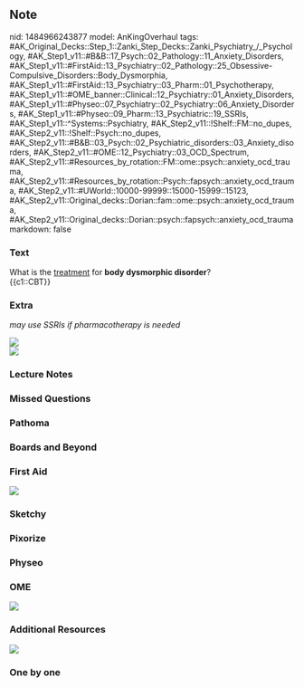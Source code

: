## Note
nid: 1484966243877
model: AnKingOverhaul
tags: #AK_Original_Decks::Step_1::Zanki_Step_Decks::Zanki_Psychiatry_/_Psychology, #AK_Step1_v11::#B&B::17_Psych::02_Pathology::11_Anxiety_Disorders, #AK_Step1_v11::#FirstAid::13_Psychiatry::02_Pathology::25_Obsessive-Compulsive_Disorders::Body_Dysmorphia, #AK_Step1_v11::#FirstAid::13_Psychiatry::03_Pharm::01_Psychotherapy, #AK_Step1_v11::#OME_banner::Clinical::12_Psychiatry::01_Anxiety_Disorders, #AK_Step1_v11::#Physeo::07_Psychiatry::02_Psychiatry::06_Anxiety_Disorders, #AK_Step1_v11::#Physeo::09_Pharm::13_Psychiatric::19_SSRIs, #AK_Step1_v11::^Systems::Psychiatry, #AK_Step2_v11::!Shelf::FM::no_dupes, #AK_Step2_v11::!Shelf::Psych::no_dupes, #AK_Step2_v11::#B&B::03_Psych::02_Psychiatric_disorders::03_Anxiety_disorders, #AK_Step2_v11::#OME::12_Psychiatry::03_OCD_Spectrum, #AK_Step2_v11::#Resources_by_rotation::FM::ome::psych::anxiety_ocd_trauma, #AK_Step2_v11::#Resources_by_rotation::Psych::fapsych::anxiety_ocd_trauma, #AK_Step2_v11::#UWorld::10000-99999::15000-15999::15123, #AK_Step2_v11::Original_decks::Dorian::fam::ome::psych::anxiety_ocd_trauma, #AK_Step2_v11::Original_decks::Dorian::psych::fapsych::anxiety_ocd_trauma
markdown: false

### Text
<div>
  What is the <u>treatment</u> for <b>body dysmorphic disorder</b>?
</div>
<div>
  {{c1::CBT}}
</div>

### Extra
<i>may use SSRIs if pharmacotherapy is needed</i>
<div><img src="Body%20dysmorphic%20disorder_1606536512076.png"
class="resizer"></div>
<div><img src="paste-684759520903169.jpg" class="resizer"></div>

### Lecture Notes


### Missed Questions


### Pathoma


### Boards and Beyond


### First Aid
<img src="tmp6dJ92H.png">

### Sketchy


### Pixorize


### Physeo


### OME
<div class="ome-widget">
  <a href=
  "https://onlinemeded.org/spa/psychiatry/anxiety-disorders/acquire?ref=anki">
  <img src="_OME_AnkiFlashcards_Lesson_6.png"></a>
</div>

### Additional Resources
<img src="paste-98c266dccce0fd49b52720132ac2311b441933c9.jpg"
class="resizer">

### One by one


